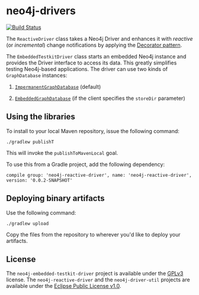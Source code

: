 # neo4j-drivers

[![Build Status](https://travis-ci.org/szarnyasg/neo4j-drivers.svg?branch=master)](https://travis-ci.org/szarnyasg/neo4j-drivers)

The `ReactiveDriver` class takes a Neo4j Driver and enhances it with _reactive_ (or _incremental_) change notifications by applying the [Decorator pattern](https://en.wikipedia.org/wiki/Decorator_pattern).

The `EmbeddedTestkitDriver` class starts an embedded Neo4j instance and provides the Driver interface to access its data. This greatly simplifies testing Neo4j-based applications. The driver can use two kinds of `GraphDatabase` instances:
1. [`ImpermanentGraphDatabase`](https://github.com/neo4j/neo4j/blob/3.2/community/kernel/src/test/java/org/neo4j/test/ImpermanentGraphDatabase.java) (default)

2. [`EmbeddedGraphDatabase`](https://github.com/neo4j/neo4j/blob/3.2/community/kernel/src/main/java/org/neo4j/kernel/internal/EmbeddedGraphDatabase.java) (if the client specifies the `storeDir` parameter)

## Using the libraries

To install to your local Maven repository, issue the following command:

```
./gradlew publishT
```

This will invoke the `publishToMavenLocal` goal.

To use this from a Gradle project, add the following dependency:

```
compile group: 'neo4j-reactive-driver', name: 'neo4j-reactive-driver', version: '0.0.2-SNAPSHOT'
```

## Deploying binary artifacts

Use the following command:

```
./gradlew upload
```

Copy the files from the repository to wherever you'd like to deploy your artifacts.

## License

The `neo4j-embedded-testkit-driver` project is available under the [GPLv3](https://www.gnu.org/licenses/gpl-3.0.en.html) license. The `neo4j-reactive-driver` and the `neo4j-driver-util` projects are available under the [Eclipse Public License v1.0](http://www.eclipse.org/legal/epl-v10.html).
